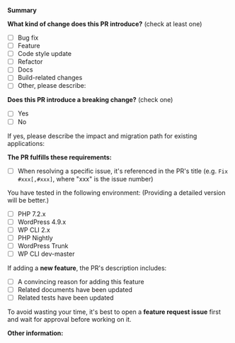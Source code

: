 <!-- Please don't delete this template -->

<!-- PULL REQUEST TEMPLATE -->
<!-- (Update "[ ]" to "[x]" to check a box) -->

**Summary**

**What kind of change does this PR introduce?** (check at least one)

- [ ] Bug fix
- [ ] Feature
- [ ] Code style update
- [ ] Refactor
- [ ] Docs
- [ ] Build-related changes
- [ ] Other, please describe: 

**Does this PR introduce a breaking change?** (check one)

- [ ] Yes
- [ ] No

If yes, please describe the impact and migration path for existing applications:

**The PR fulfills these requirements:**

- [ ] When resolving a specific issue, it's referenced in the PR's title (e.g. `Fix #xxx[,#xxx]`, where "xxx" is the issue number)

You have tested in the following environment: (Providing a detailed version will be better.)

- [ ] PHP 7.2.x
- [ ] WordPress 4.9.x
- [ ] WP CLI 2.x
- [ ] PHP Nightly
- [ ] WordPress Trunk
- [ ] WP CLI dev-master

If adding a **new feature**, the PR's description includes:

- [ ] A convincing reason for adding this feature
- [ ] Related documents have been updated
- [ ] Related tests have been updated

To avoid wasting your time, it's best to open a **feature request issue** first and wait for approval before working on it.

**Other information:**
